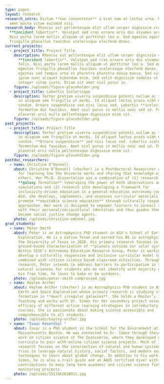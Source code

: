 ```yaml
---
type: pages
layout: research
research_intro: Dictum **non consectetur** a erat nam at lectus urna. Mauris sit
  amet massa vitae euismod nisi.
research_body: Rhoncus est pellentesque elit ullam corper dignissim cras
  **tincidunt lobortis**. Volutpat sed cras ornare arcu dui vivamus arcu felis.
  Nisi porta lorem mollis aliquam ut porttitor leo a. Sed egestas egestas
  fringilla phasellus faucibus scelerisque eleifend donec.
current_projects:
  - project_title: Project Title
    description: Rhoncus est pellentesque elit ullam corper dignissim cras
      **tincidunt lobortis**. Volutpat sed cras ornare arcu dui vivamus arcu
      felis. Nisi porta lorem mollis aliquam ut porttitor leo a. Sed egestas
      egestas fringilla phasellus faucibus scelerisque eleifend donec. Turpis
      egestas sed tempus urna et pharetra pharetra massa massa. Sed viverra
      ipsum nunc aliquet bibendum enim. Sed velit dignissim sodales ut eu sem
      integer vitae justo. Etiam sit amet nisl purus in.
    figure: /uploads/figure-placeholder.png
  - project_title: Lobortis Scelerisque
    description: Tortor pretium viverra suspendisse potenti nullam ac tortor. Mauris
      in aliquam sem fringilla ut morbi. Id aliquet lectus proin nibh nisl
      condim. Ornare suspendisse sed nisi lacus sed. Lobortis **scelerisque**
      fermentum dui faucibus. Amet nisl purus in mollis nunc sed id. Fusce ut
      placerat orci nulla pellentesque dignissim enim sit.
    figure: /uploads/figure-placeholder.png
past_projects:
  - project_title: Project Title
    description: Tortor pretium viverra suspendisse potenti nullam ac tortor. Mauris
      in aliquam sem fringilla ut morbi. Id aliquet lectus proin nibh nisl
      condim. **Ornare suspendisse** sed nisi lacus sed. Lobortis scelerisque
      fermentum dui faucibus. Amet nisl purus in mollis nunc sed id. Fusce ut
      placerat orci nulla pellentesque dignissim enim sit.
    figure: /uploads/figure-placeholder.png
postdoc_researchers:
  - name: Christine O’Donnell
    about: Christine O’Donnell (she/her) is a Postdoctoral Researcher with a passion
      for learning how the Universe works and sharing that knowledge with
      others. Her Ph.D. dissertation was a combination of (1) research into
      **galaxy formation** leveraging the power of both observations and
      simulations and (2) research into developing a framework for
      inclusivity-driven education in a general-education astronomy course. At
      ASU, she develops, implements, and assesses curricular materials that
      promote **equitable science education** through culturally responsive
      approaches. Her work is designed to empower learners to connect science
      with their personal/sociocultural identities and thus guides them to
      become social justice change agents.
    photo: /uploads/christine-odonnel.jpg
grad_students:
  - name: Peter Smith
    about: Peter is an Astrophysics PhD student in ASU's School of Earth and Space
      Exploration. He is a native Texan and earned his BS in astrophysics from
      the University of Texas in 2020. His primary research focuses on
      ground-based characterization of **planets outside our solar system**.
      Within SESE's Astronomy Education Research Group, Peter is working to
      develop a culturally responsive and inclusive curricular model to be
      combined with citizen science based classroom activities. Through his
      research, Peter intends to address barriers to participation in the
      natural sciences for students who do not identify with majority groups. In
      his free time, he loves to bake or be outdoors.
    photo: /uploads/peter-smith-compressed.jpg
  - name: Haylee Archer
    about: Haylee Archer (she/her) is an Astrophysics PhD student in ASU's School of
      Earth and Space Exploration whose primary research is studying star
      formation in **dwarf irregular galaxies**. She holds a Master’s in Science
      Teaching and works with Dr. Simon for her secondary project assessing the
      efficacy of different active learning strategies in introductory astronomy
      courses. She is passionate about making science accessible and
      comprehensible to all students.
    photo: /uploads/hayley-archer.jpg
  - name: "Isaac Rosenthal "
    about: Isaac is a PhD student in the School for the Environment at University of
      Massachusetts Boston. He was connected to Dr. Simon through their mutual
      work on citizen science at The Zooniverse, where they developed classroom
      curricula to pair with online citizen science projects. Much of Isaac’s
      research focuses on the intersection of natural and human systems. He
      tries to leverage natural history, social factors, and modern analytical
      techniques to learn about global change. In addition to his work with Dr.
      Simon, he is also a trail guide and an AAUS certified diver with
      contributions to many long term academic and citizen science field
      monitoring projects.
    photo: /uploads/1517462038011.jpg
---
```

